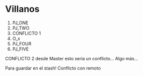 # Villanos

1. PJ_ONE
2. PJ_TWO
3. CONFLICTO 1
4. O_x
5. PJ_FOUR
6. PJ_FIVE

CONFLICTO 2 desde Master
esto seria un conflicto...
Algo más...

Para guardar en el stash! Conflicto con remoto 